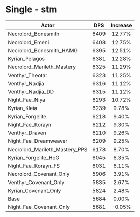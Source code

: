 # Single - stm
| Actor | DPS | Increase |
|---|:---:|:---:|
|Necrolord_Bonesmith|6409|12.77%|
|Necrolord_Emeni|6408|12.75%|
|Necrolord_Bonesmith_HAMG|6395|12.51%|
|Kyrian_Pelagos|6381|12.28%|
|Necrolord_Marileth_Mastery|6325|11.29%|
|Venthyr_Theotar|6323|11.25%|
|Venthyr_Nadjia|6316|11.12%|
|Venthyr_Nadjia_DD|6315|11.12%|
|Night_Fae_Niya|6293|10.72%|
|Kyrian_Kleia|6239|9.78%|
|Kyrian_Forgelite|6218|9.40%|
|Night_Fae_Korayn|6212|9.30%|
|Venthyr_Draven|6210|9.26%|
|Night_Fae_Dreamweaver|6209|9.25%|
|Necrolord_Marileth_Mastery_PPS|6178|8.70%|
|Kyrian_Forgelite_HoG|6045|6.35%|
|Night_Fae_Korayn_FS|6031|6.11%|
|Necrolord_Covenant_Only|5906|3.91%|
|Venthyr_Covenant_Only|5835|2.67%|
|Kyrian_Covenant_Only|5824|2.48%|
|Base|5684|0.00%|
|Night_Fae_Covenant_Only|5681|-0.05%|
